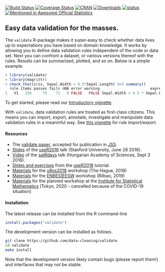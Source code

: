 [![Build Status](https://travis-ci.org/data-cleaning/validate.svg?branch=master)](https://travis-ci.org/data-cleaning/validate)
[![Coverage Status](https://coveralls.io/repos/data-cleaning/validate/badge.svg?branch=master&service=github)](https://coveralls.io/github/data-cleaning/validate?branch=master)
[![CRAN](http://www.r-pkg.org/badges/version/validate)](http://cran.r-project.org/package=validate/)
[![Downloads](https://cranlogs.r-pkg.org/badges/validate)](http://cran.r-project.org/package=validate/)
[![status](https://tinyverse.netlify.com/badge/validate)](https://CRAN.R-project.org/package=validate)
[![Mentioned in Awesome Official Statistics ](https://awesome.re/mentioned-badge.svg)](http://www.awesomeofficialstatistics.org)


Easy data validation for the masses.
-----------------------------------

The `validate` R-package makes it super-easy to check whether data lives up to expectations you have based on domain knowledge. It works by allowing you to define data validation rules independent of the code or data set. Next you can confront a dataset, or various versions thereof with the rules. Results can be summarized, plotted, and so on. Below is a simple example.

```r
> library(validate)
> library(magrittr)
> check_that(iris, Sepal.Width < 0.5*Sepal.Length) %>% summary()
  rule items passes fails nNA error warning                       expression
1   V1   150     79    71   0 FALSE   FALSE Sepal.Width < 0.5 * Sepal.Length
```




To get started, please read our [Introductory vignette](https://cran.r-project.org/web/packages/validate/vignettes/introduction.html).

With `validate`, data validation rules are treated as first-class citizens. This means you can import, export, annotate, investigate
and manipulate data validation rules in a meaninful way. See [this vignette](https://cran.r-project.org/web/packages/validate/vignettes/rule_files.html) for rule import/export.

#### Resources

- The [validate paper](https://arxiv.org/abs/1912.09759), accepted for publication in [JSS](https://www.jstatsoft.org/index).
- [Slides](http://www.slideshare.net/MarkVanDerLoo/data-validation-infrastructure-the-validate-package) of the [useR2016](http://www.useR2016.org) talk (Stanford University, June 28 2016).
- [Video](https://www.youtube.com/watch?v=RMCc2Iu0UIQ) of the [satRdays](https://budapest.satRdays.org) talk (Hungarian Academy of Sciences, Sept 3 2016).
- [Slides and exercises](https://github.com/data-cleaning/useR2019_tutorial) from the [useR2018](https://user2018.r-project.org/) tutorial.
- [Materials](https://github.com/data-cleaning/uRos2018_tutorial) for the [uRos2018](http://r-project.ro/conference2018.html) workshop (The Hague, 2018)
- [Materials](https://github.com/data-cleaning/EESW2019_tutorial) for the [ENBES|EESW](https://statswiki.unece.org/display/ENBES/EESW19) workshop (Bilbao, 2019)
- [Materials](https://github.com/data-cleaning/ISM2020_tutorial) for the planned workshop at the [Institute for Statistical Mathematics](https://www.ism.ac.jp/index_e.html) (Tokyo, 2020 - cancelled because of the COVID-19 situation)

#### Installation


The latest release can be installed from the R command-line
```r
install.packages("validate")
```

The development version can be installed as follows.
```bash
git clone https://github.com/data-cleaning/validate
cd validate
make install
```

Note that the development version likely contain bugs (please report them!) and interfaces that may not be stable.
